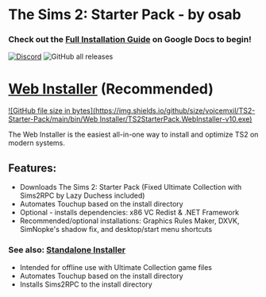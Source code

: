 <h1>The Sims 2: Starter Pack - by osab</h1>

### Check out the [Full Installation Guide](https://docs.google.com/document/d/1UT0HX3cO4xLft2KozGypU_N7ZcGQVr-54QD9asFsx5U/edit) on Google Docs to begin!




[![Discord](https://img.shields.io/discord/912700195249197086?color=fa807a&label=osab%27s%20TS2%20Community%20Discord%20Server&logo=Discord&logoColor=white)](https://discord.com/servers/ts2-community-912700195249197086) ![GitHub all releases](https://img.shields.io/github/downloads/voicemxil/TS2-Starter-Pack/total) 

# [Web Installer](https://github.com/voicemxil/TS2-Starter-Pack/releases/latest) (Recommended)
[![GitHub file size in bytes](https://img.shields.io/github/size/voicemxil/TS2-Starter-Pack/main/bin/Web Installer/TS2StarterPack.WebInstaller-v10.exe)](https://img.shields.io/github/size/voicemxil/TS2-Starter-Pack/bin/Web%20Installer/TS2StarterPack.WebInstaller-v10.exe?branch=v10)

The Web Installer is the easiest all-in-one way to install and optimize TS2 on modern systems.

## Features:
- Downloads The Sims 2: Starter Pack (Fixed Ultimate Collection with Sims2RPC by Lazy Duchess included)
- Automates Touchup based on the install directory
- Optional - installs dependencies: x86 VC Redist & .NET Framework
- Recommended/optional installations: Graphics Rules Maker, DXVK, SimNopke's shadow fix, and desktop/start menu shortcuts


### See also: [Standalone Installer](https://github.com/voicemxil/TS2-Starter-Pack/releases/v9-standalone)
- Intended for offline use with Ultimate Collection game files
- Automates Touchup based on the install directory
- Installs Sims2RPC to the install directory
